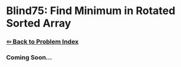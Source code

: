 # Blind75: Find Minimum in Rotated Sorted Array

### [⇦ Back to Problem Index](../../index.md)

### Coming Soon...
